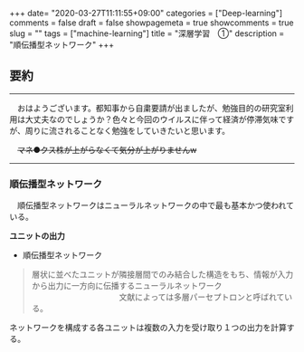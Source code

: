 +++
date= "2020-03-27T11:11:55+09:00"
categories = ["Deep-learning"]
comments = false
draft = false
showpagemeta = true
showcomments = true
slug = ""
tags = ["machine-learning"]
title = "深層学習　①"
description = "順伝播型ネットワーク"
+++


## **要約**

***

　おはようございます。都知事から自粛要請が出ましたが、勉強目的の研究室利用は大丈夫なのでしょうか？色々と今回のウイルスに伴って経済が停滞気味ですが、周りに流されることなく勉強をしていきたいと思います。

 　~~マネ●クス株が上がらなくて気分が上がりませんw~~

***

### **順伝播型ネットワーク**

　順伝播型ネットワークはニューラルネットワークの中で最も基本かつ使われている。

**ユニットの出力**

* 順伝播型ネットワーク
> 層状に並べたユニットが隣接層間でのみ結合した構造をもち、情報が入力から出力に一方向に伝播するニューラルネットワーク
>　　　　　　　　　　　文献によっては多層パーセプトロンと呼ばれている。

ネットワークを構成する各ユニットは複数の入力を受け取り１つの出力を計算する。



